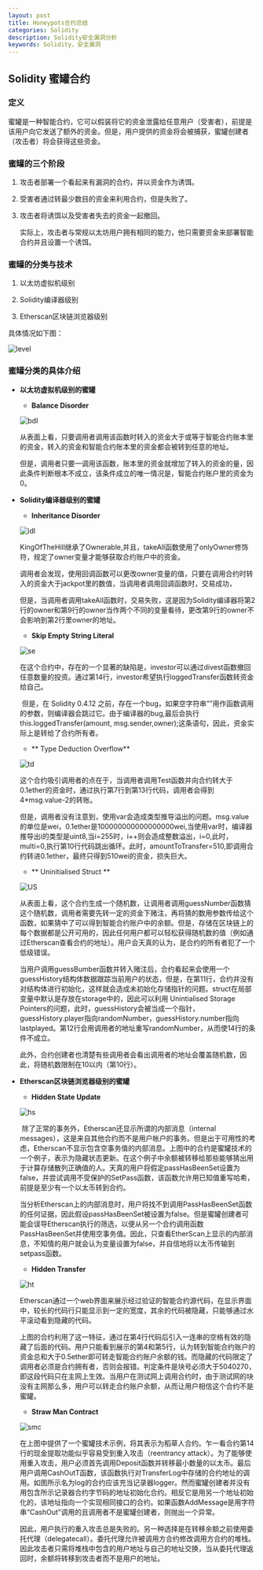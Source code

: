```yaml
---
layout: post
title: Honeypots合约总结
categories: Solidity
description: Solidity安全漏洞分析
keywords: Solidity，安全漏洞
---
```


## Solidity 蜜罐合约

### 定义

​        蜜罐是一种智能合约，它可以假装将它的资金泄露给任意用户（受害者），前提是该用户向它发送了额外的资金。但是，用户提供的资金将会被捕获，蜜罐创建者（攻击者）将会获得这些资金。

### 蜜罐的三个阶段

1.	攻击者部署一个看起来有漏洞的合约，并以资金作为诱饵。

2.	受害者通过转最少数目的资金来利用合约，但是失败了。

3.	攻击者将诱饵以及受害者失去的资金一起撤回。

    实际上，攻击者与常规以太坊用户拥有相同的能力，他只需要资金来部署智能合约并且设置一个诱饵。


### 蜜罐的分类与技术

1.	以太坊虚拟机级别

2.	Solidity编译器级别

3.	Etherscan区块链浏览器级别

   具体情况如下图：
   
   ![level](/images/posts/Solidity/honneypots/level.png)

### 蜜罐分类的具体介绍

- **以太坊虚拟机级别的蜜罐**

   - **Balance Disorder**

   ![bdl](/images/posts/Solidity/honneypots/Balance-Disorder.png)
   
   ​        从表面上看，只要调用者调用该函数时转入的资金大于或等于智能合约账本里的资金，转入的资金和智能合约账本里的资金都会被转到任意的地址。
   
   ​        但是，调用者只要一调用该函数，账本里的资金就增加了转入的资金的量，因此条件判断根本不成立，该条件成立的唯一情况是，智能合约账户里的资金为0。

- **Solidity编译器级别的蜜罐**

   - **Inheritance Disorder**

   ![idl](/images/posts/Solidity/honneypots/Inheritance-Disorder.png)
   
   ​        KingOfTheHill继承了Ownerable,并且，takeAll函数使用了onlyOwner修饰符，规定了owner变量才能够获取合约账户中的资金。
   
   ​        调用者会发现，使用回调函数可以更改owner变量的值，只要在调用合约时转入的资金大于jackpot里的数值，当调用者调用回调函数时，交易成功，
   
   ​        但是，当调用者调用takeAll函数时，交易失败，这是因为Solidity编译器将第2行的owner和第9行的owner当作两个不同的变量看待，更改第9行的owner不会影响到第2行里owner的地址。

   - **Skip Empty String Literal**
   
   ![se](/images/posts/Solidity/honneypots/Skip-Empty.png)
   
   ​        在这个合约中，存在的一个显著的缺陷是，investor可以通过divest函数撤回任意数量的投资。通过第14行，investor希望执行loggedTransfer函数转资金给自己。
   
   ​        但是，在 Solidity 0.4.12 之前，存在一个bug，如果空字符串””用作函数调用的参数，则编译器会跳过它。由于编译器的bug,最后会执行this.loggedTransfer(amount, msg.sender,owner);这条语句，因此，资金实际上是转给了合约所有者。
   
   - ** Type Deduction Overflow**
   
    ![td](/images/posts/Solidity/honneypots/type-deduction.png)
   
   ​         这个合约吸引调用者的点在于，当调用者调用Test函数并向合约转大于0.1ether的资金时，通过执行第7行到第13行代码，调用者会得到4*msg.value-2的转账。 
   
   ​         但是，调用者没有注意到，使用var会造成类型推导溢出的问题。msg.value的单位是wei，0.1ether是100000000000000000wei,当使用var时，编译器推导出i的类型是uint8,当i=255时，i++则会造成整数溢出，i=0,此时，multi=0,执行第10行代码跳出循环。此时，amountToTransfer=510,即调用合约转进0.1ether，最终只得到510wei的资金，损失巨大。
   
   - ** Uninitialised Struct **

    ![US](/images/posts/Solidity/honneypots/Unintialised-Struct.png)
   
   ​         从表面上看，这个合约生成一个随机数，让调用者调用guessNumber函数猜这个随机数，调用者需要先转一定的资金下赌注，再将猜的数用参数传给这个函数，如果猜中了可以得到智能合约账户中的余额。但是，存储在区块链上的每个数据都是公开可用的，因此任何用户都可以轻松获得随机数的值（例如通过Etherscan查看合约的地址）。用户会天真的认为，是合约的所有者犯了一个低级错误。
   
   ​        当用户调用guessBumber函数并转入赌注后，合约看起来会使用一个guessHistory结构体数据跟踪当前用户的状态，但是，在第11行，合约并没有对结构体进行初始化，这样就会造成未初始化存储指针的问题。struct在局部变量中默认是存放在storage中的，因此可以利用 Unintialised Storage Pointers的问题，此时，guessHistory会被当成一个指针，guessHistory.player指向randomNumber，guessHistory.number指向lastplayed。第12行会用调用者的地址重写randomNumber，从而使14行的条件不成立。
   
   ​        此外，合约创建者也清楚有些调用者会看出调用者的地址会覆盖随机数，因此，将随机数限制在10以内（第10行）。

- **Etherscan区块链浏览器级别的蜜罐**

   - **Hidden State Update**
   
   ![hs](/images/posts/Solidity/honneypots/hidden-state.png)
   
   ​        除了正常的事务外，Etherscan还显示所谓的内部消息（internal messages），这是来自其他合约而不是用户帐户的事务。但是出于可用性的考虑，Etherscan不显示包含空事务值的内部消息。上图中的合约是蜜罐技术的一个例子，表示为隐藏状态更新。在这个例子中余额被转移给那些能够猜出用于计算存储散列正确值的人。天真的用户将假定passHasBeenSet设置为false，并尝试调用不受保护的SetPass函数，该函数允许用已知值重写哈希，前提是至少有一个以太币转到合约。
   
   ​        当分析Etherscan上的内部消息时，用户将找不到调用PassHasBeenSet函数的任何证据，因此假设passHasBeenSet被设置为false。但是蜜罐创建者可能会误导Etherscan执行的筛选，以便从另一个合约调用函数PassHasBeenSet并使用空事务值。因此，只查看EtherScan上显示的内部消息，不知情的用户就会认为变量设置为false，并自信地将以太币传输到setpass函数。
   
   - **Hidden Transfer**
   
   ![ht](/images/posts/Solidity/honneypots/hidden-transfer.png)
   
   ​        Etherscan通过一个web界面来展示经过验证的智能合约源代码，在显示界面中，较长的代码行只能显示到一定的宽度，其余的代码被隐藏，只能够通过水平滚动看到隐藏的代码。
   
   ​        上图的合约利用了这一特征，通过在第4行代码后引入一连串的空格有效的隐藏了后面的代码。用户只能看到展示的第4和第5行，认为转到智能合约账户的资金总和大于0.5ether即可转走智能合约账户余额的钱。而隐藏的代码限定了调用者必须是合约拥有者，否则会报错。判定条件是块号必须大于5040270，即这段代码只在主网上生效。当用户在测试网上调用合约时，由于测试网的块没有主网那么多，用户可以转走合约账户余额，从而让用户相信这个合约不是蜜罐。
   
   - **Straw Man Contract**
   
   ![smc](/images/posts/Solidity/honneypots/Straw-man.png)
   
   ​        在上图中提供了一个蜜罐技术示例，将其表示为稻草人合约。乍一看合约第14行的现金提取功能似乎容易受到重入攻击（reentrancy attack）。为了能够使用重入攻击，用户必须首先调用Deposit函数并转移最小数量的以太币。最后用户调用CashOutT函数，该函数执行对TransferLog中存储的合约地址的调用。如图所示名为log的合约应该充当记录器logger。然而蜜罐创建者并没有用包含所示记录器合约字节码的地址初始化合约。相反它是用另一个地址初始化的，该地址指向一个实现相同接口的合约。如果函数AddMessage是用字符串“CashOut”调用的且调用者不是蜜罐创建者，则抛出一个异常。
   
   ​        因此，用户执行的重入攻击总是失败的。另一种选择是在转移余额之前使用委托代理（delegatecall）。委托代理允许被调用方合约修改调用方合约的堆栈。因此攻击者只需将堆栈中包含的用户地址与自己的地址交换，当从委托代理返回时，余额将转移到攻击者而不是用户的地址。





   






